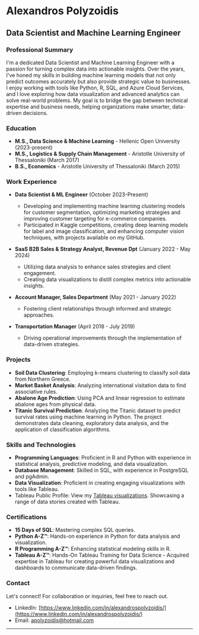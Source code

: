 # Alexandros Polyzoidis

## Data Scientist and Machine Learning Engineer

### Professional Summary
I'm a dedicated Data Scientist and Machine Learning Engineer with a passion for turning complex data into actionable insights. Over the years, I've honed my skills in building machine learning models that not only predict outcomes accurately but also provide strategic value to businesses. I enjoy working with tools like Python, R, SQL, and Azure Cloud Services, and I love exploring how data visualization and advanced analytics can solve real-world problems. My goal is to bridge the gap between technical expertise and business needs, helping organizations make smarter, data-driven decisions.

### Education
- **M.S., Data Science & Machine Learning** - Hellenic Open University (2023-present)
- **M.S., Logistics & Supply Chain Management** - Aristotle University of Thessaloniki (March 2017)
- **B.S., Economics** - Aristotle University of Thessaloniki (March 2015)

### Work Experience
- **Data Scientist & ML Engineer** (October 2023-Present)
  - Developing and implementing machine learning clustering models for customer segmentation, optimizing marketing strategies and improving
    customer targeting for e-commerce companies.
  - Participated in Kaggle competitions, creating deep learning models for label and image classification, and enhancing computer vision
    techniques, with projects available on my GitHub.

- **SaaS B2B Sales & Strategy Analyst, Revenue Dpt** (January 2022 - May 2024)
  - Utilizing data analysis to enhance sales strategies and client engagement.
  - Creating data visualizations to distill complex metrics into actionable insights.
  
- **Account Manager, Sales Department** (May 2021 - January 2022)
  - Fostering client relationships through informed and strategic approaches.

- **Transportation Manager** (April 2018 - July 2019)
  - Driving operational improvements through the implementation of data-driven strategies.

### Projects
- **Soil Data Clustering**: Employing k-means clustering to classify soil data from Northern Greece.
- **Market Basket Analysis**: Analyzing international visitation data to find associative rules.
- **Abalone Age Prediction**: Using PCA and linear regression to estimate abalone ages from physical data.
- **Titanic Survival Prediction**: Analyzing the Titanic dataset to predict survival rates using machine learning in Python. The project demonstrates data cleaning, exploratory data analysis, and the application of classification algorithms.

### Skills and Technologies
- **Programming Languages**: Proficient in R and Python with experience in statistical analysis, predictive modeling, and data visualization.
- **Database Management**: Skilled in SQL, with experience in PostgreSQL and pgAdmin.
- **Data Visualization**: Proficient in creating engaging visualizations with tools like Tableau.
- Tableau Public Profile: View my [Tableau visualizations](https://public.tableau.com/app/profile/alexandros.polyzoidis/vizzes). Showcasing a range of data stories created with Tableau.


### Certifications
- **15 Days of SQL**: Mastering complex SQL queries.
- **Python A-Z™**: Hands-on experience in Python for data analysis and visualization.
- **R Programming A-Z™**: Enhancing statistical modeling skills in R.
- **Tableau A-Z™**: Hands-On Tableau Training for Data Science - Acquired expertise in Tableau for creating powerful data visualizations and dashboards to communicate data-driven findings.

### Contact
Let's connect! For collaboration or inquiries, feel free to reach out.
- LinkedIn: [https://www.linkedin.com/in/alexandrospolyzoidis/](https://www.linkedin.com/in/alexandrospolyzoidis/)
- Email: [apolyzoidis@hotmail.com](mailto:polyzoidis@hotmail.com)

---

